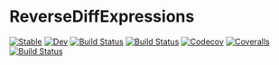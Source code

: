 # ReverseDiffExpressions

[![Stable](https://img.shields.io/badge/docs-stable-blue.svg)](https://chriselrod.github.io/ReverseDiffExpressions.jl/stable)
[![Dev](https://img.shields.io/badge/docs-dev-blue.svg)](https://chriselrod.github.io/ReverseDiffExpressions.jl/dev)
[![Build Status](https://travis-ci.com/chriselrod/ReverseDiffExpressions.jl.svg?branch=master)](https://travis-ci.com/chriselrod/ReverseDiffExpressions.jl)
[![Build Status](https://ci.appveyor.com/api/projects/status/github/chriselrod/ReverseDiffExpressions.jl?svg=true)](https://ci.appveyor.com/project/chriselrod/ReverseDiffExpressions-jl)
[![Codecov](https://codecov.io/gh/chriselrod/ReverseDiffExpressions.jl/branch/master/graph/badge.svg)](https://codecov.io/gh/chriselrod/ReverseDiffExpressions.jl)
[![Coveralls](https://coveralls.io/repos/github/chriselrod/ReverseDiffExpressions.jl/badge.svg?branch=master)](https://coveralls.io/github/chriselrod/ReverseDiffExpressions.jl?branch=master)
[![Build Status](https://api.cirrus-ci.com/github/chriselrod/ReverseDiffExpressions.jl.svg)](https://cirrus-ci.com/github/chriselrod/ReverseDiffExpressions.jl)
